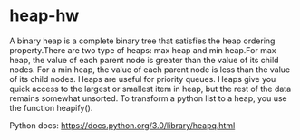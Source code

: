 # heap-hw
A binary heap is a complete binary tree that satisfies the heap ordering property.There are two type of heaps: max heap and min heap.For max heap, the value of each parent node is greater than the value of its child nodes. For a min heap, the value of each parent node is less than the value of its child nodes. Heaps are useful for priority queues. Heaps give you quick access to the largest or smallest item in heap, but the rest of the data remains somewhat unsorted. To transform a python list to a heap, you use the function heapify(). 

Python docs: https://docs.python.org/3.0/library/heapq.html


